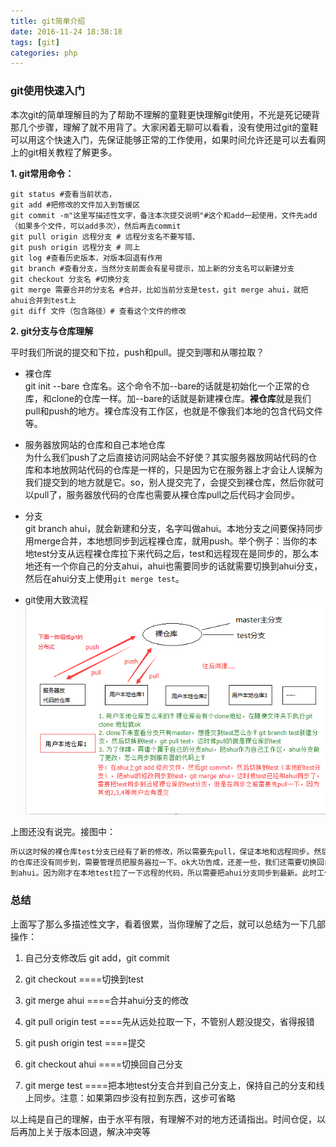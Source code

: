 ```yaml
---
title: git简单介绍
date: 2016-11-24 18:38:18
tags: [git]
categories: php
---
```


### git使用快速入门
本次git的简单理解目的为了帮助不理解的童鞋更快理解git使用，不光是死记硬背那几个步骤，理解了就不用背了。大家闲着无聊可以看看，没有使用过git的童鞋可以用这个快速入门，先保证能够正常的工作使用，如果时间允许还是可以去看网上的git相关教程了解更多。
<!--more-->
**1. git常用命令：**
```git
git status #查看当前状态，
git add #把修改的文件加入到暂缓区
git commit -m"这里写描述性文字，备注本次提交说明"#这个和add一起使用，文件先add（如果多个文件，可以add多次），然后再去commit
git pull origin 远程分支 # 远程分支名不要写错、
git push origin 远程分支 # 同上
git log #查看历史版本，对版本回退有作用
git branch #查看分支，当然分支前面会有星号提示，加上新的分支名可以新建分支
git checkout 分支名 #切换分支
git merge 需要合并的分支名 #合并，比如当前分支是test，git merge ahui，就把ahui合并到test上
git diff 文件（包含路径）# 查看这个文件的修改
```
**2. git分支与仓库理解**

平时我们所说的提交和下拉，push和pull。提交到哪和从哪拉取？

* 裸仓库   
git init --bare 仓库名。这个命令不加--bare的话就是初始化一个正常的仓库，和clone的仓库一样。加--bare的话就是新建裸仓库。**裸仓库**就是我们pull和push的地方。裸仓库没有工作区，也就是不像我们本地的包含代码文件等。

* 服务器放网站的仓库和自己本地仓库   
为什么我们push了之后直接访问网站会不好使？其实服务器放网站代码的仓库和本地放网站代码的仓库是一样的，只是因为它在服务器上才会让人误解为我们提交到的地方就是它。so，别人提交完了，会提交到裸仓库，然后你就可以pull了，服务器放代码的仓库也需要从裸仓库pull之后代码才会同步。

* 分支   
git branch ahui，就会新建和分支，名字叫做ahui。本地分支之间要保持同步用merge合并，本地想同步到远程裸仓库，就用push。举个例子：当你的本地test分支从远程裸仓库拉下来代码之后，test和远程现在是同步的，那么本地还有一个你自己的分支ahui，ahui也需要同步的话就需要切换到ahui分支，然后在ahui分支上使用```git merge test```。

* git使用大致流程   
![git使用大致流程](/img/git-simple.jpg)

上图还没有说完。接图中：    

```markdown
所以这时候的裸仓库test分支已经有了新的修改，所以需要先pull，保证本地和远程同步。然后就可以push了。push完成，这时候服务器放代码
的仓库还没有同步到，需要管理员把服务器拉一下。ok大功告成，还差一些，我们还需要切换回自己的分支ahui，然后把本地test分支merge
到ahui。因为刚才在本地test拉了一下远程的代码，所以需要把ahui分支同步到最新。此时工作完成！
```   

### 总结

上面写了那么多描述性文字，看着很累，当你理解了之后，就可以总结为一下几部操作：
    
1. 自己分支修改后 git add，git commit

2. git checkout   ====切换到test

3. git merge ahui   ====合并ahui分支的修改

4. git pull origin test ====先从远处拉取一下，不管别人题没提交，省得报错

5. git push origin test ====提交

6. git checkout ahui ====切换回自己分支
7. git merge test ====把本地test分支合并到自己分支上，保持自己的分支和线上同步。注意：如果第四步没有拉到东西，这步可省略

 以上纯是自己的理解，由于水平有限，有理解不对的地方还请指出。时间仓促，以后再加上关于版本回退，解决冲突等